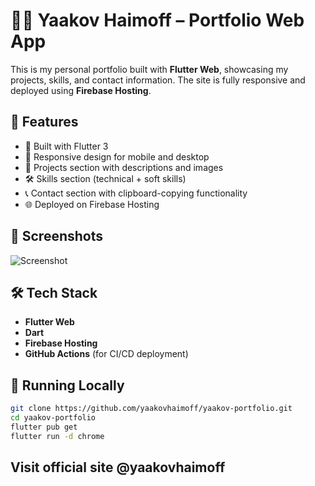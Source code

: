 # 🧑‍💻 Yaakov Haimoff – Portfolio Web App

This is my personal portfolio built with **Flutter Web**, showcasing my projects, skills, and contact information. The site is fully responsive and deployed using **Firebase Hosting**.

## 🚀 Features

- 🎯 Built with Flutter 3
- 📱 Responsive design for mobile and desktop
- 📂 Projects section with descriptions and images
- 🛠️ Skills section (technical + soft skills)
- 📞 Contact section with clipboard-copying functionality
- 🌐 Deployed on Firebase Hosting

## 📸 Screenshots

![Screenshot](assets/preview.png) <!-- Replace with a real screenshot path if needed -->

## 🛠️ Tech Stack

- **Flutter Web**
- **Dart**
- **Firebase Hosting**
- **GitHub Actions** (for CI/CD deployment)

## 🧪 Running Locally

```bash
git clone https://github.com/yaakovhaimoff/yaakov-portfolio.git
cd yaakov-portfolio
flutter pub get
flutter run -d chrome
```

## Visit official site @yaakovhaimoff 